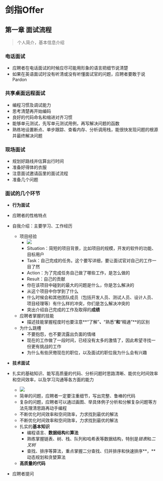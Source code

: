 # 剑指Offer

## 第一章 面试流程

> 个人简介，基本信息介绍

### 电话面试

- 应聘者在电话面试的时候应尽可能用形象的语言把细节说清楚
- 如果在英语面试时没有听清或没有听懂面试官的问题，应聘者要敢于说Pardon

### 共享桌面远程面试

- 编程习惯及调试能力
- 思考清楚再开始编码
- 良好的代码命名和缩进对齐习惯
- 能够单元测试，先写单元测试用例，再写解决问题的函数
- 熟练地设置断点、单步跟踪、查看内存、分析调用栈，能很快发现问题的根源并最终解决问题

### 现场面试

- 规划好路线并估算出行时间
- 准备好得体的衣服
- 注意面试邀请函里的面试流程
- 准备几个问题

### 面试的几个环节

- **行为面试**
- 应聘者的性格特点
  
- 自我介绍：主要学习、工作经历
  - 项目经验
    - ![](https://cdn.jsdelivr.net/gh/1090ym/image/img/描述项目的STAR模型.png)
    - Situation：简短的项目背景，比如项目的规模，开发的软件的功能、目标用户
    - Task：自己完成的任务。这个要写详细，要让面试官对自己的工作一目了然
    - Action：为了完成任务自己做了哪些工作，是怎么做的
    - Result：自己的贡献
    - 你在该项目中碰到的最大的问题是什么，你是怎么解决的
    - 从这个项目中你学到了什么
    - 什么时候会和其他团队成员（包括开发人员、测试人员、设计人员、项目经理等）有什么样的冲突，你们是怎么解决冲突的
    - 突出介绍自己完成的工作及取得的**成绩**
  - 应聘者掌握的技能
    - 描述技能掌握程度时也要注意**“了解”**、**“熟悉”**和**“精通”**的区别
  - 为什么跳槽
    - 不要抱怨，也不要流露出负面的情绪
    - 现在的工作做了一段时间，已经没有太多的激情了，因此希望寻找一份更有挑战的工作
    - 为什么有些厌倦现在的职位，以及面试的职位我为什么会有兴趣
  
- **技术面试**
- 扎实的基础知识、能写高质量的代码、分析问题时思路清晰、能优化时间效率和空间效率，以及学习沟通等各方面的能力
    - ![](https://cdn.jsdelivr.net/gh/1090ym/image/img/应聘者需要具备的素质.png)
  - 简单的问题，应聘者一定要注重细节，写出完整、鲁棒的代码
  - 复杂的问题，应聘者可以通过画图、举具体例子分析和分解复杂问题等方法先理清思路再动手编程
  - 不断优化时间效率和空间效率，力求找到最优的解法
  - 不断优化时间效率和空间效率，力求找到最优的解法
  - 扎实的**基本知识**
    - 编程语言、**数据结构**和**算法**
    - 熟练掌握链表、树、栈、队列和哈希表等数据结构，特别是*链表*和*二叉树*
    - 查找、排序等算法，重点掌握二分查找、归并排序和快速排序**，**动态规划和贪婪算法
  - **高质量的代码**
  
- 应聘者提问





